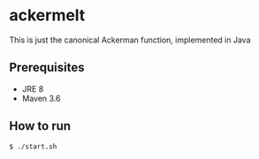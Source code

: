 # ackermelt
This is just the canonical Ackerman function, implemented in Java

## Prerequisites
- JRE 8
- Maven 3.6

## How to run

```
$ ./start.sh
```
